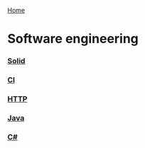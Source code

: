 [Home](/)

# Software engineering

### [Solid](solid.md)

### [CI](ci-cd/ci-cd.md)

### [HTTP](network/index.md)

### [Java](java/index.md)

### [C#](CSharp/index.md)


